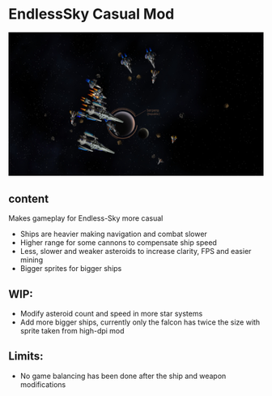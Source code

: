 # EndlessSky Casual Mod
![Screenshot](https://github.com/pphotography/EndlessSky_CasualMod/blob/gh-pages/casualmod_screenshot.png "Screenshot")
## content
Makes gameplay for Endless-Sky more casual
- Ships are heavier making navigation and combat slower
- Higher range for some cannons to compensate ship speed
- Less, slower and weaker asteroids to increase clarity, FPS and easier mining
- Bigger sprites for bigger ships

## WIP:
- Modify asteroid count and speed in more star systems
- Add more bigger ships, currently only the falcon has twice the size with sprite taken from high-dpi mod

## Limits:
- No game balancing has been done after the ship and weapon modifications
